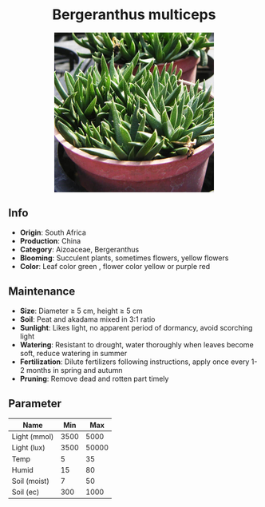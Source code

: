 <h1 align='center'>Bergeranthus multiceps</h1>
<p align="center">
    <img 
        align='center'
        width='320'
        src="../images/bergeranthus multiceps.png" 
        alt='Bergeranthus multiceps' />
</p>

## Info

 - **Origin**: South Africa
 - **Production**: China
 - **Category**: Aizoaceae, Bergeranthus
 - **Blooming**: Succulent plants, sometimes flowers, yellow flowers
 - **Color**: Leaf color green , flower color yellow or purple red

## Maintenance

 - **Size**: Diameter ≥ 5 cm, height ≥ 5 cm
 - **Soil**: Peat and akadama mixed in 3:1 ratio
 - **Sunlight**: Likes light, no apparent period of dormancy, avoid scorching light
 - **Watering**: Resistant to drought, water thoroughly when leaves become soft, reduce watering in summer
 - **Fertilization**: Dilute fertilizers following instructions,  apply once every 1-2 months in spring and autumn
 - **Pruning**: Remove dead and rotten part timely

## Parameter

| Name         | Min  | Max   |
|--------------|------|-------|
| Light (mmol) | 3500 | 5000  |
| Light (lux)  | 3500 | 50000 |
| Temp         | 5    | 35    |
| Humid        | 15   | 80    |
| Soil (moist) | 7   | 50    |
| Soil (ec)    | 300  | 1000  |